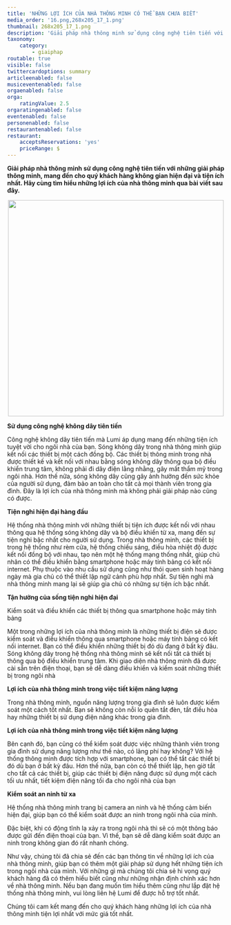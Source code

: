 ```yaml
---
title: 'NHỮNG LỢI ÍCH CỦA NHÀ THÔNG MINH CÓ THỂ BẠN CHƯA BIẾT'
media_order: '16.png,268x205_17_1.png'
thumbnail: 268x205_17_1.png
description: 'Giải pháp nhà thông minh sử dụng công nghệ tiên tiến với những giải pháp thông minh, mang đến cho quý khách hàng không gian hiện đại và tiện ích nhất. Hãy cùng tìm hiểu những lợi ích của nhà thông minh qua bài viết sau đây....'
taxonomy:
    category:
        - giaiphap
routable: true
visible: false
twittercardoptions: summary
articleenabled: false
musiceventenabled: false
orgaenabled: false
orga:
    ratingValue: 2.5
orgaratingenabled: false
eventenabled: false
personenabled: false
restaurantenabled: false
restaurant:
    acceptsReservations: 'yes'
    priceRange: $
---
```


<p><strong>Giải ph&aacute;p nh&agrave; th&ocirc;ng minh sử dụng c&ocirc;ng nghệ ti&ecirc;n tiến với những giải ph&aacute;p th&ocirc;ng minh, mang đến cho qu&yacute; kh&aacute;ch h&agrave;ng kh&ocirc;ng gian hiện đại v&agrave; tiện &iacute;ch nhất. H&atilde;y c&ugrave;ng t&igrave;m hiểu những lợi &iacute;ch của nh&agrave; th&ocirc;ng minh qua b&agrave;i viết sau đ&acirc;y.</strong></p>
<p><img style="display: block; margin-left: auto; margin-right: auto;" src="/giahan/tu-van-giai-phap/nhung-loi-ich-cua-nha-thong-minh-co-the-ban-chua-biet/16.png" alt="" width="500" /></p>
<p><strong>Sử dụng c&ocirc;ng nghệ kh&ocirc;ng d&acirc;y ti&ecirc;n tiến</strong></p>
<p>C&ocirc;ng nghệ kh&ocirc;ng d&acirc;y ti&ecirc;n tiến m&agrave; Lumi &aacute;p dụng mang đến những tiện &iacute;ch tuyệt vời cho ng&ocirc;i nh&agrave; của bạn. S&oacute;ng kh&ocirc;ng d&acirc;y trong nh&agrave; th&ocirc;ng minh gi&uacute;p kết nối c&aacute;c thiết bị một c&aacute;ch đồng bộ. C&aacute;c thiết bị th&ocirc;ng minh trong nh&agrave; được thiết kế v&agrave; kết nối với nhau bằng s&oacute;ng kh&ocirc;ng d&acirc;y th&ocirc;ng qua bộ điều khiển trung t&acirc;m, kh&ocirc;ng phải đi d&acirc;y điện lằng nhằng, g&acirc;y mất thẩm mỹ trong ng&ocirc;i nh&agrave;. Hơn thế nữa, s&oacute;ng kh&ocirc;ng d&acirc;y cũng g&acirc;y ảnh hưởng đến sức khỏe của người sử dụng, đảm bảo an to&agrave;n cho tất cả mọi th&agrave;nh vi&ecirc;n trong gia đ&igrave;nh. Đ&acirc;y l&agrave; lợi &iacute;ch của nh&agrave; th&ocirc;ng minh m&agrave; kh&ocirc;ng phải giải ph&aacute;p n&agrave;o cũng c&oacute; được.</p>
<p><strong>Tiện nghi hiện đại h&agrave;ng đầu</strong></p>
<p>Hệ thống nh&agrave; th&ocirc;ng minh với những thiết bị tiện &iacute;ch được kết nối với nhau th&ocirc;ng qua hệ thống s&oacute;ng kh&ocirc;ng d&acirc;y v&agrave; bộ điều khiển từ xa, mang đến sự tiện nghi bậc nhất cho người sử dụng. Trong nh&agrave; th&ocirc;ng minh, c&aacute;c thiết bị trong hệ thống như r&egrave;m cửa, hệ thống chiếu s&aacute;ng, điều h&ograve;a nhiệt độ được kết nối đồng bộ với nhau, tạo n&ecirc;n một hệ thống mạng thống nhất, gi&uacute;p chủ nh&acirc;n c&oacute; thể điều khiển bằng smartphone hoặc m&aacute;y t&iacute;nh bảng c&oacute; kết nối internet. Phụ thuộc v&agrave;o nhu cầu sử dụng cũng như th&oacute;i quen sinh hoạt h&agrave;ng ng&agrave;y m&agrave; gia chủ c&oacute; thể thiết lập ngữ cảnh ph&ugrave; hợp nhất. Sự tiện nghi m&agrave; nh&agrave; th&ocirc;ng minh mang lại sẽ gi&uacute;p gia chủ c&oacute; những sự tiện &iacute;ch bậc nhất.</p>
<p><strong>Tận hưởng của sống tiện nghi hiện đại</strong></p>
<p>Kiểm so&aacute;t v&agrave; điều khiển c&aacute;c thiết bị th&ocirc;ng qua smartphone hoặc m&aacute;y t&iacute;nh bảng</p>
<p>Một trong những lợi &iacute;ch của nh&agrave; th&ocirc;ng minh l&agrave; những thiết bị điện sẽ được kiểm so&aacute;t v&agrave; điều khiển th&ocirc;ng qua smartphone hoặc m&aacute;y t&iacute;nh bảng c&oacute; kết nối internet. Bạn c&oacute; thể điều khiển những thiết bị đ&oacute; d&ugrave; đang ở bất kỳ đ&acirc;u. S&oacute;ng kh&ocirc;ng d&acirc;y trong hệ thống nh&agrave; th&ocirc;ng minh sẽ kết nối tất cả thiết bị th&ocirc;ng qua bộ điều khiển trung t&acirc;m. Khi giao diện nh&agrave; th&ocirc;ng minh đ&atilde; được c&agrave;i sẵn tr&ecirc;n điện thoại, bạn sẽ dễ d&agrave;ng điều khiển v&agrave; kiểm so&aacute;t những thiết bị trong ng&ocirc;i nh&agrave;</p>
<p><strong>Lợi &iacute;ch của nh&agrave; th&ocirc;ng minh trong việc tiết kiệm năng lượng</strong></p>
<p>Trong nh&agrave; th&ocirc;ng minh, nguồn năng lượng trong gia đ&igrave;nh sẽ lu&ocirc;n được kiểm so&aacute;t một c&aacute;ch tốt nhất. Bạn sẽ kh&ocirc;ng c&ograve;n nỗi lo qu&ecirc;n tắt đ&egrave;n, tắt điều h&ograve;a hay những thiết bị sử dụng điện năng kh&aacute;c trong gia đ&igrave;nh.</p>
<p><strong>Lợi &iacute;ch của nh&agrave; th&ocirc;ng minh trong việc tiết kiệm năng lượng</strong></p>
<p>B&ecirc;n cạnh đ&oacute;, bạn cũng c&oacute; thể kiểm so&aacute;t được việc những th&agrave;nh vi&ecirc;n trong gia đ&igrave;nh sử dụng năng lượng như thế n&agrave;o, c&oacute; l&atilde;ng ph&iacute; hay kh&ocirc;ng? Với hệ thống th&ocirc;ng minh được t&iacute;ch hợp với smartphone, bạn c&oacute; thể tắt c&aacute;c thiết bị đ&oacute; d&ugrave; bạn ở bất kỳ đ&acirc;u. Hơn thế nữa, bạn c&ograve;n c&oacute; thể thiết lập, hẹn giờ tắt cho tất cả c&aacute;c thiết bị, gi&uacute;p c&aacute;c thiết bị điện năng được sử dụng một c&aacute;ch tối ưu nhất, tiết kiệm điện năng tối đa cho ng&ocirc;i nh&agrave; của bạn</p>
<p><strong>Kiểm so&aacute;t an ninh từ xa</strong></p>
<p>Hệ thống nh&agrave; th&ocirc;ng minh trang bị camera an ninh v&agrave; hệ thống cảm biến hiện đại, gi&uacute;p bạn c&oacute; thể kiểm so&aacute;t được an ninh trong ng&ocirc;i nh&agrave; của m&igrave;nh.</p>
<p>Đặc biệt, khi c&oacute; động tĩnh lạ xảy ra trong ng&ocirc;i nh&agrave; th&igrave; sẽ c&oacute; một th&ocirc;ng b&aacute;o được gửi đến điện thoại của bạn. V&igrave; thế, bạn sẽ dễ d&agrave;ng kiểm so&aacute;t được an ninh trong kh&ocirc;ng gian đ&oacute; rất nhanh ch&oacute;ng.</p>
<p>Như vậy, ch&uacute;ng t&ocirc;i đ&atilde; chia sẻ đến c&aacute;c bạn th&ocirc;ng tin về những lợi &iacute;ch của nh&agrave; th&ocirc;ng minh, gi&uacute;p bạn c&oacute; th&ecirc;m một giải ph&aacute;p sử dụng hết những tiện &iacute;ch trong ng&ocirc;i nh&agrave; của m&igrave;nh. Với những g&igrave; m&agrave; ch&uacute;ng t&ocirc;i chia sẻ hi vọng qu&yacute; kh&aacute;ch h&agrave;ng đ&atilde; c&oacute; th&ecirc;m hiểu biết cũng như những nhận định ch&iacute;nh x&aacute;c hơn về nh&agrave; th&ocirc;ng minh. Nếu bạn đang muốn t&igrave;m hiểu th&ecirc;m cũng như lắp đặt hệ thống nh&agrave; th&ocirc;ng minh, vui l&ograve;ng li&ecirc;n hệ Lumi để được hỗ trợ tốt nhất.</p>
<p>Ch&uacute;ng t&ocirc;i cam kết mang đến cho qu&yacute; kh&aacute;ch h&agrave;ng những lợi &iacute;ch của nh&agrave; th&ocirc;ng minh tiện lợi nhất với mức gi&aacute; tốt nhất.</p>